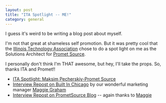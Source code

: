 ```yaml
---
layout: post
title: "ITA Spotlight -- ME!"
category: general
---
```



<!--leadstart-->

I guess it's weird to be writing a blog post about myself.

I'm not that great at shameless self promotion.  But it was pretty cool that the [Illinois Technology Association](http://www.illinoistech.org) chose to do a spot light on me as the Solutions Architect for [Promet Source](http://prometsource.com).

I personally don't think I'm THAT awesome, but hey, I'll take the props.  So, thanks ITA and Promet!!

* [ITA Spotlight: Maksim Pecherskiy-Promet Source](http://www.illinoistech.org/story.aspx/312183)
* [Interview Repost on Built In Chicago](http://www.builtinchicago.org/blog/interview-maksim-pecherkiy-solutions-architect-promet-source) by our wonderful marketing manager [Maggie Graham](http://www.prometsource.com/people/maggie-graham)
* [Interview Repost on PrometSource Blog](http://www.prometsource.com/our-solutions-architect-featured-illinois-technology-associaton) -- again thanks to [Maggie](http://www.prometsource.com/people/maggie-graham)

<!--leadend-->
